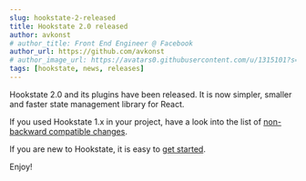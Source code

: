 ```yaml
---
slug: hookstate-2-released
title: Hookstate 2.0 released
author: avkonst
# author_title: Front End Engineer @ Facebook
author_url: https://github.com/avkonst
# author_image_url: https://avatars0.githubusercontent.com/u/1315101?s=400&v=4
tags: [hookstate, news, releases]
---
```


Hookstate 2.0 and its plugins have been released. It is now simpler, smaller and faster state management library for React.

If you used Hookstate 1.x in your project, have a look into the list of [non-backward compatible changes](/docs/migrating-to-v2).

If you are new to Hookstate, it is easy to [get started](/docs/getting-started).

Enjoy!
